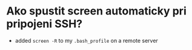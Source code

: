 # Ako spustit screen automaticky pri pripojeni SSH?

* added `screen -R` to my `.bash_profile` on a remote server
